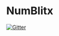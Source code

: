 # NumBlitx

[![Gitter](https://badges.gitter.im/Join%20Chat.svg)](https://gitter.im/darrellii/NumBlitx?utm_source=badge&utm_medium=badge&utm_campaign=pr-badge&utm_content=badge)
